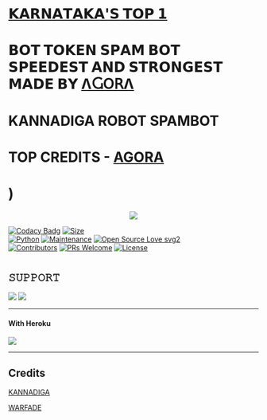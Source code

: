 # [𝗞𝗔𝗥𝗡𝗔𝗧𝗔𝗞𝗔'𝗦 𝗧𝗢𝗣 𝟭](https://t.me/Karunada_kings_and_queens) <br>
# 𝗕𝗢𝗧 𝗧𝗢𝗞𝗘𝗡 𝗦𝗣𝗔𝗠 𝗕𝗢𝗧 𝗦𝗣𝗘𝗘𝗗𝗘𝗦𝗧 𝗔𝗡𝗗 𝗦𝗧𝗥𝗢𝗡𝗚𝗘𝗦𝗧 𝗠𝗔𝗗𝗘 𝗕𝗬 [ΛႺՕ𝖱Λ](https://t.me/Mr_Agora)
# KANNADIGA ROBOT SPAMBOT
# TOP CREDITS - [AGORA](https://t.me/AGORA_ROBOTS)
# )
<p align="center">
  <img src="https://te.legra.ph/file/743570cee67092f5d03b7.jpg">
</p>


[![Codacy Badg](https://api.codacy.com/project/badge/Grade/f7c51539e67b483bb8d7749acca51d3a)](https://app.codacy.com/gh/MR-KANNADIGA/ROBOTSPAM?utm_source=github.com&utm_medium=referral&utm_content=MR-KANNADIGA/ROBOTSPAM&utm_campaign=Badge_Grade_Settings)
[![Size](https://img.shields.io/github/repo-size/sameerpanthi/deadly-spam-bot?style=flat-square&color=green)](https://github.com/MR-KANNADIGA/ROBOTSPAM/)   
[![Python](https://img.shields.io/badge/Python-v3.9-blue)](https://www.python.org/)
[![Maintenance](https://img.shields.io/badge/Maintained%3F-yes-green.svg)](https://github.com/MR-KANNADIGA/ROBOTSPAM/graphs/commit-activity)
[![Open Source Love svg2](https://badges.frapsoft.com/os/v2/open-source.svg?v=103)](https://github.com/MR-KANNADIGA/ROBOTSPAM)   
[![Contributors](https://img.shields.io/github/contributors/MR-KANNADIGA/ROBOTSPAM?style=flat-square&color=green)](https://github.com/MR-KANNADIGA/ROBOTSPAM/graphs/contributors)
[![PRs Welcome](https://img.shields.io/badge/PRs-welcome-brightgreen.svg?style=flat-square)](https://makeapullrequest.com)
[![License](https://img.shields.io/badge/License-AGPL-blue)](https://github.com/MR-KANNADIGA/ROBOTSPAM/blob/main/LICENSE)

#

## 𝚂𝚄𝙿𝙿𝙾𝚁𝚃 
                          
<a href="https://t.me/Agora_Robots"><img src="https://img.shields.io/badge/Join-SUPPORT%20GROUP-red.svg?logo=Telegram"></a>
<a href="https://t.me/AgoraEmpire"><img src="https://img.shields.io/badge/Join-SUPPORT%20CHANNEL-red.svg?logo=Telegram"></a>

-------------------------------------------------

#### With Heroku

<a href="https://www.heroku.com/deploy?template=https://github.com/MR-KANNADIGA/BOTSPAM">
  <img src="https://www.herokucdn.com/deploy/button.svg">
</a>


-------------------------------------------------

## Credits 


[KANNADIGA](https://t.me/MR_AGORA)<p>
[WARFADE](https://t.me/WarFade)
